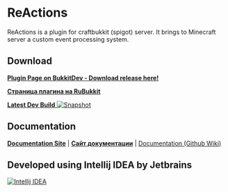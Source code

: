 # ReActions

ReActions is a plugin for craftbukkit (spigot) server. It brings to Minecraft server a custom event processing system.

## Download

[**Plugin Page on BukkitDev - Download release here!**](https://dev.bukkit.org/bukkit-plugins/reactions/)

[**Страница плагина на RuBukkit**](http://rubukkit.org/threads/mech-fun-reactions-chto-togda-inache-bukkitdev.41857/)

[**Latest Dev Build** ![Snapshot](https://circleci.com/gh/imDaniX/ReActions.svg?style=shield&circle-token=d08c718df862f33368968546420f940243bf3d9e)](https://circleci.com/gh/imDaniX/ReActions)

## Documentation

[**Documentation Site**](http://reactions.fromgate.me) | [**Сайт документации**](http://reactions.fromgate.ru) |
[Documentation (Github Wiki)](https://github.com/Redolith/ReActions/wiki)
 
 
 
 ## Developed using Intellij IDEA by Jetbrains
 [![Intellij IDEA](http://reactions.fromgate.ru/images/intellij-logo-300.png)](https://www.jetbrains.com/)
